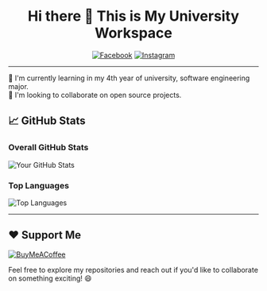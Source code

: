 <div align="center">

# Hi there 👋 This is My University Workspace
[![Facebook](https://img.shields.io/badge/-Facebook-1877F2?style=flat-square&logo=facebook&logoColor=white)](https://www.facebook.com/kg.kong.5)
[![Instagram](https://img.shields.io/badge/-Instagram-E4405F?style=flat-square&logo=instagram&logoColor=white)](https://www.instagram.com/yot.sawat/)

</div>

---

🌱 I'm currently learning in my 4th year of university, software engineering major.<br>
👯 I'm looking to collaborate on open source projects.

## 📈 GitHub Stats

### Overall GitHub Stats
![Your GitHub Stats](https://github-readme-stats.vercel.app/api?username=ZesshiF&theme=dark&hide&show_icons=true&count_private=true)

### Top Languages
![Top Languages](https://github-readme-stats.vercel.app/api/top-langs/?username=ZesshiF&theme=dark&hide&layout=compact)


---

## ❤️ Support Me
[![BuyMeACoffee](https://img.shields.io/badge/Buy%20Me%20a%20Coffee-ffdd00?style=for-the-badge&logo=buy-me-a-coffee&logoColor=black)](https://ko-fi.com/yotsawat) 

Feel free to explore my repositories and reach out if you'd like to collaborate on something exciting! 😄
